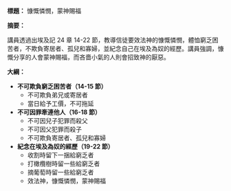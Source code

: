 **標題：** 慷慨憐憫，蒙神賜福

**摘要：**

講員透過出埃及記 24 章 14-22 節，教導信徒要效法神的慷慨憐憫，體恤窮乏困苦者，不欺負寄居者、孤兒和寡婦，並紀念自己在埃及為奴的經歷。講員強調，慷慨分享的人會蒙神賜福，而吝嗇小氣的人則會招致神的厭惡。

**大綱：**

* **不可欺負窮乏困苦者（14-15 節）**
    * 不可欺負弟兄或寄居者
    * 當日給予工價，不可拖延
* **不可因罪牽連他人（16-18 節）**
    * 不可因兒子犯罪而殺父
    * 不可因父犯罪而殺子
    * 不可欺負寄居者、孤兒和寡婦
* **紀念在埃及為奴的經歷（19-22 節）**
    * 收割時留下一捆給窮乏者
    * 打橄欖樹時留一些給窮乏者
    * 摘葡萄時留一些給窮乏者
    * 效法神，慷慨憐憫，蒙神賜福